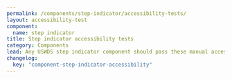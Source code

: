 ```yaml
---
permalink: /components/step-indicator/accessibility-tests/
layout: accessibility-test
component:
  name: step indicator
title: Step indicator accessibility tests
category: Components
lead: Any USWDS step indicator component should pass these manual accessibility tests.
changelog:
  key: "component-step-indicator-accessibility"
---
```

